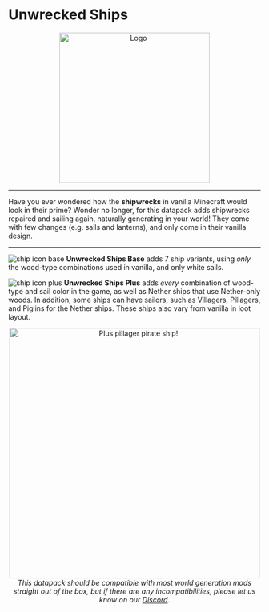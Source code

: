 # Unwrecked Ships

<center><img src="https://cdn.modrinth.com/data/cached_images/8d06ca508987ac55da0300cf9afac1febc71e82f.png" alt="Logo" width="300"/></center>

<hr>

Have you ever wondered how the **shipwrecks** in vanilla Minecraft would look in their prime? Wonder no longer, for this datapack adds shipwrecks repaired and sailing again, naturally generating in your world! They come with few changes (e.g. sails and lanterns), and only come in their vanilla design.

<hr>

![ship icon base](https://cdn.modrinth.com/data/cached_images/9edcc2073a6958998bf1987b2730adbcbf997a71.png) **Unwrecked Ships Base** adds 7 ship variants, using _only_ the wood-type combinations used in vanilla, and only white sails.

![ship icon plus](https://cdn.modrinth.com/data/cached_images/b59f96da454110fd304e473ccbdac08c77be8147.png) **Unwrecked Ships Plus** adds _every_ combination of wood-type and sail color in the game, as well as Nether ships that use Nether-only woods. In addition, some ships can have sailors, such as Villagers, Pillagers, and Piglins for the Nether ships. These ships also vary from vanilla in loot layout.

<center><img src="https://cdn.modrinth.com/data/cached_images/1564942a316a87a58b521900ed134f313c81701d_0.webp" alt="Plus pillager pirate ship!" width="500"/></center>

<center><i>This datapack should be compatible with most world generation mods straight out of the box, but if there are any incompatibilities, please let us know on our <a href="https://discord.com/invite/xJZbkfPrxJ">Discord</a>.</i></center>
